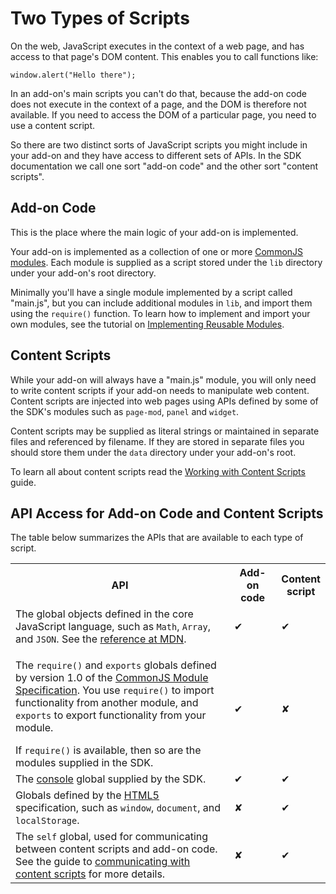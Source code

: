 <!-- This Source Code Form is subject to the terms of the Mozilla Public
   - License, v. 2.0. If a copy of the MPL was not distributed with this
   - file, You can obtain one at http://mozilla.org/MPL/2.0/. -->

# Two Types of Scripts #

On the web, JavaScript executes in the context of a web page, and has access to
that page's DOM content. This enables you to call functions like:

    window.alert("Hello there");

In an add-on's main scripts you can't do that, because the add-on code does
not execute in the context of a page, and the DOM is therefore not available.
If you need to access the DOM of a particular page, you need to use a
content script.

So there are two distinct sorts of JavaScript scripts you might include
in your add-on and they have access to different sets of APIs. In the SDK
documentation we call one sort "add-on code" and the other sort "content
scripts".

## Add-on Code ##

This is the place where the main logic of your add-on is implemented.

Your add-on is implemented as a collection of one or more
[CommonJS modules](dev-guide/addon-development/commonjs.html). Each module
is supplied as a script stored under the `lib` directory under your add-on's
root directory.

Minimally you'll have a single module implemented by a script called
"main.js", but you can include additional modules in `lib`, and import them
using the `require()` function. To learn how to implement and import your own
modules, see the tutorial on
[Implementing Reusable Modules](dev-guide/addon-development/tutorials/reusable-modules.html).

## Content Scripts ##

While your add-on will always have a "main.js" module, you will only need
to write content scripts if your add-on needs to manipulate web content.
Content scripts are injected into web pages using APIs defined by some of the
SDK's modules such as `page-mod`, `panel` and `widget`.

Content scripts may be supplied as literal strings or maintained in separate
files and referenced by filename. If they are stored in separate files you
should store them under the `data` directory under your add-on's root.

To learn all about content scripts read the
[Working with Content Scripts](dev-guide/addon-development/web-content.html)
guide.

## API Access for Add-on Code and Content Scripts ##

The table below summarizes the APIs that are available to each type of
script.

<table>
  <colgroup>
    <col width="70%">
    <col width="15%">
    <col width="15%">
  </colgroup>
  <tr>
    <th>API</th>
    <th>Add-on code</th>
    <th>Content script</th>
  </tr>

  <tr>
    <td>The global objects defined in the core JavaScript language, such as
<code>Math</code>, <code>Array</code>, and <code>JSON</code>. See the
<a href= "https://developer.mozilla.org/en/JavaScript/Reference/Global_Objects">reference at MDN</a>.
    </td>
    <td class="check">✔</td>
    <td class="check">✔</td>
  </tr>

  <tr>
    <td><p>The <code>require()</code> and <code>exports</code> globals defined
by version 1.0 of the
<a href="http://wiki.commonjs.org/wiki/Modules/1.0">CommonJS Module Specification</a>.
You use <code>require()</code> to import functionality from another module,
and <code>exports</code> to export functionality from your module.</p>
If <code>require()</code> is available, then so are the modules supplied in the
SDK.
    </td>
    <td class="check">✔</td>
    <td class="cross">✘</td>
  </tr>

  <tr>
    <td>The <a href="dev-guide/addon-development/console.html">console</a>
global supplied by the SDK.
    </td>
    <td class="check">✔</td>
    <td class="check">✔</td>
  </tr>

  <tr>
    <td>Globals defined by the
<a href="http://dev.w3.org/html5/spec/Overview.html">HTML5</a> specification,
such as <code>window</code>, <code>document</code>, and
<code>localStorage</code>.
    </td>
    <td class="cross">✘</td>
    <td class="check">✔</td>
  </tr>

  <tr>
    <td>The <code>self</code> global, used for communicating between content
scripts and add-on code. See the guide to
<a href="dev-guide/addon-development/content-scripts/using-port.html">communicating with content scripts</a>
for more details.
    </td>
    <td class="cross">✘</td>
    <td class="check">✔</td>
  </tr>

</table>
